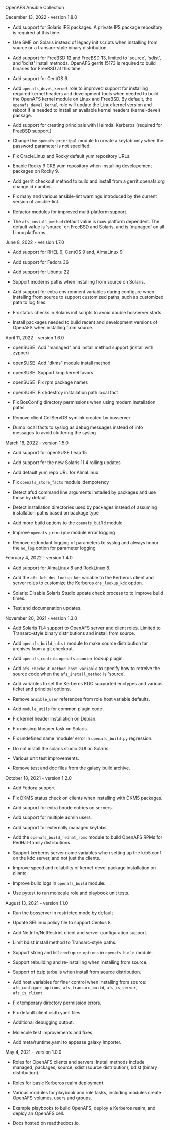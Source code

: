OpenAFS Ansible Collection

December 13, 2022 - version 1.8.0

* Add support for Solaris IPS packages. A private IPS package repository is
  required at this time.

* Use SMF on Solaris instead of legacy init scripts when installing from
  source or a transarc-style binary distribution.

* Add support for FreeBSD 12 and FreeBSD 13, limited to 'source', 'sdist', and
  'bdist' install methods.  OpenAFS gerrit 15173 is required to build binaries
  for FreeBSD at this time.

* Add support for CentOS 6.

* Add `openafs_devel_kernel` role to improved support for installing required
  kernel headers and development tools when needed to build the OpenAFS kernel
  module on Linux and FreeBSD.  By default, the `openafs_devel_kernel` role will
  update the Linux kernel version and reboot if is needed to install an available
  kernel headers (kernel-devel) package.

* Add support for creating principals with Heimdal Kerberos (required for
  FreeBSD support.)

* Change the `openafs_principal` module to create a keytab only when the password
  parameter is not specified.

* Fix OracleLinux and Rocky default yum repository URLs.

* Enable Rocky 9 CRB yum repository when installing developement packages on
  Rocky 9.

* Add gerrit checkout method to build and install from a gerrit.openafs.org
  change id number.

* Fix many and various ansible-lint warnings introduced by the current
  version of ansible-lint.

* Refactor modules for improved multi-platform support.

* The ``afs_install_method`` default value is now platform dependent. The
  default value is 'source' on FreeBSD and Solaris, and is 'managed' on
  all Linux platforms.


June 8, 2022 - verision 1.7.0

* Add support for RHEL 9, CentOS 9 and, AlmaLinux 9

* Add support for Fedora 36

* Add support for Ubuntu 22

* Support moderns paths when installing from source on Solaris.

* Add support for extra environment variables during configure
  when installing from source to support customized paths, such
  as customized path to log files.

* Fix status checks in Solaris init scripts to avoid double
  bosserver starts.

* Install packages needed to build recent and development
  versions of OpenAFS when installing from source.

April 11, 2022 - version 1.6.0

* openSUSE: Add "managed" and install method support (install with zypper)

* openSUSE: Add "dkms" module install method

* openSUSE: Support kmp kernel favors

* openSUSE: Fix rpm package names

* openSUSE: Fix kdestroy installation path local fact

* Fix BosConfig directory permissions when using modern installation paths

* Remove client CellServDB symlink created by bosserver

* Dump local facts to syslog as debug messages instead of info messages
  to avoid cluttering the syslog

March 18, 2022 - version 1.5.0

* Add support for openSUSE Leap 15

* Add support for the new Solaris 11.4 rolling updates

* Add default yum repo URL for AlmaLinux

* Fix `openafs_store_facts` module idempotency

* Detect afsd command line arguments installed by packages and use
  those by default

* Detect installation directories used by packages instead of assuming
  installation paths based on package type

* Add more build options to the `openafs_build` module

* Improve `openafs_principle` module error logging

* Remove redundant logging of parameters to syslog and always honor
  the `no_log` option for parameter logging

February 4, 2022 - version 1.4.0

* Add support for AlmaLinux 8 and RockLinux 8.

* Add the `afs_krb_dns_lookup_kdc` variable to the Kerberos client and
  server roles to customize the Kerberos `dns_lookup_kdc` option.

* Solaris: Disable Solaris Studio update check process to
  to improve build times.

* Test and documenation updates.

November 20, 2021 - version 1.3.0

* Add Solaris 11.4 support to OpenAFS server and client roles. Limited to
  Transarc-style binary distributions and install from source.

* Add `openafs_build_sdist` module to make source distribution tar archives
  from a git checkout.

* Add `openafs_contrib.openafs.counter` lookup plugin.

* Add `afs_checkout_method host variable` to specify how to retreive the
  source code when the `afs_install_method` is 'source'.

* Add variables to set the Kerberos KDC supported enctypes and various
  ticket and principal options.

* Remove `ansible_user` references from role host variable defaults.

* Add `module_utils` for common plugin code.

* Fix kernel header installation on Debian.

* Fix missing kheader task on Solaris.

* Fix undefined name 'module' error in `openafs_build.py` regression.

* Do not install the solaris studio GUI on Solaris.

* Various unit test improvements.

* Remove test and doc files from the galaxy build archive.


October 18, 2021 - version 1.2.0

* Add Fedora support

* Fix DKMS status check on clients when installing with DKMS packages.

* Add support for extra bnode entries on servers.

* Add support for multiple admin users.

* Add support for externally managed keytabs.

* Add the `openafs_build_redhat_rpms` module to build OpenAFS RPMs for
  RedHat-family distributions.

* Support kerberos server name variables when setting up the krb5.conf on the kdc server,
  and not just the clients.

* Improve speed and reliability of kernel-devel package installation on clients.

* Improve build logs in `openafs_build` module.

* Use pytest to run molecule role and playbook unit tests.


August 13, 2021 - version 1.1.0

* Run the bosserver in restricted mode by default

* Update SELinux policy file to support Centos 8.

* Add NetInfo/NetRestrict client and server configuration support.

* Limit bdist install method to Transarc-style paths.

* Support string and list `configure_options` in `openafs_build` module.

* Support rebuilding and re-installing when installing from source.

* Support of bzip tarballs when install from source distribution.

* Add host variables for finer control when installing from
  source: `afs_configure_options`, `afs_transarc_build`, `afs_is_server`,
  `afs_is_client`.

* Fix temporary directory permission errors.

* Fix default client csdb.yaml files.

* Additional debugging output.

* Molecule test improvements and fixes.

* Add meta/runtime.yaml to appease galaxy importer.

May 4, 2021 - version 1.0.0

* Roles for OpenAFS clients and servers. Install methods include
  managed, packages, source, sdist (source distribution), bdist
  (binary distribution).

* Roles for basic Kerberos realm deployment.

* Various modules for playbook and role tasks, including modules
  create OpenAFS volumes, users and groups.

* Example playbooks to build OpenAFS, deploy a Kerberos realm,
  and deploy an OpenAFS cell.

* Docs hosted on readthedocs.io.
